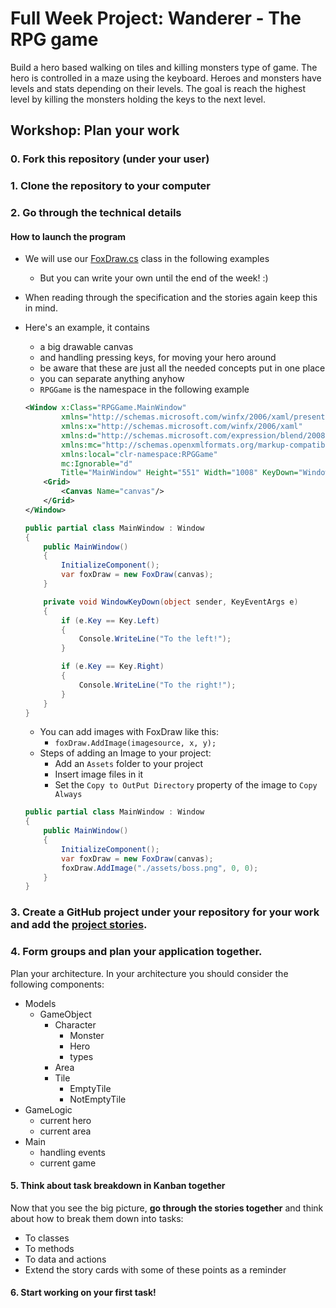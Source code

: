 # Full Week Project: Wanderer - The RPG game

Build a hero based walking on tiles and killing monsters type of game. The hero
is controlled in a maze using the keyboard. Heroes and monsters have levels and
stats depending on their levels. The goal is reach the highest level by killing
the monsters holding the keys to the next level.

## Workshop: Plan your work

### 0. Fork this repository (under your user)

### 1. Clone the repository to your computer

### 2. Go through the technical details

#### How to launch the program

- We will use our [FoxDraw.cs](FoxDraw.cs) class in the following examples
  - But you can write your own until the end of the week! :)
- When reading through the specification and the stories again keep this in mind.
- Here's an example, it contains
  - a big drawable canvas
  - and handling pressing keys, for moving your hero around
  - be aware that these are just all the needed concepts put in one place
  - you can separate anything anyhow  
  - `RPGGame` is the namespace in the following example

  ```xml
  <Window x:Class="RPGGame.MainWindow"
          xmlns="http://schemas.microsoft.com/winfx/2006/xaml/presentation"
          xmlns:x="http://schemas.microsoft.com/winfx/2006/xaml"
          xmlns:d="http://schemas.microsoft.com/expression/blend/2008"
          xmlns:mc="http://schemas.openxmlformats.org/markup-compatibility/2006"
          xmlns:local="clr-namespace:RPGGame"
          mc:Ignorable="d"
          Title="MainWindow" Height="551" Width="1008" KeyDown="WindowKeyDown">
      <Grid>
          <Canvas Name="canvas"/>
      </Grid>
  </Window>
  ```

  ```csharp
  public partial class MainWindow : Window
  {
      public MainWindow()
      {
          InitializeComponent();
          var foxDraw = new FoxDraw(canvas);
      }

      private void WindowKeyDown(object sender, KeyEventArgs e)
      {
          if (e.Key == Key.Left)
          {
              Console.WriteLine("To the left!");
          }

          if (e.Key == Key.Right)
          {
              Console.WriteLine("To the right!");
          }
      }
  }
  ```

  - You can add images with FoxDraw like this:
    - `foxDraw.AddImage(imagesource, x, y);`
  - Steps of adding an Image to your project:
    - Add an `Assets` folder to your project
    - Insert image files in it
    - Set the `Copy to OutPut Directory` property of the image to `Copy Always`

  ```csharp
  public partial class MainWindow : Window
  {
      public MainWindow()
      {
          InitializeComponent();
          var foxDraw = new FoxDraw(canvas);
          foxDraw.AddImage("./assets/boss.png", 0, 0);
      }
  }
  ```


### 3. Create a GitHub project under your repository for your work and add the [project stories](https://github.com/greenfox-academy/teaching-materials/blob/master/project/wanderer/stories.md).

### 4. Form groups and plan your application together.

Plan your architecture. In your architecture you should consider the following components:

- Models
    - GameObject
        - Character
            - Monster
            - Hero
            - types
        - Area
        - Tile
            - EmptyTile
            - NotEmptyTile
- GameLogic
    - current hero
    - current area
- Main
    - handling events
    - current game

#### 5. Think about task breakdown in Kanban together

Now that you see the big picture, **go through the stories together** and think about how to break them down into tasks:

- To classes
- To methods
- To data and actions
- Extend the story cards with some of these points as a reminder

#### 6. Start working on your first task!
